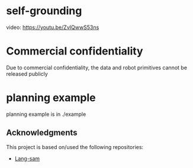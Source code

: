 # self-grounding
video: https://youtu.be/ZvIQwwS53ns

# Commercial confidentiality
Due to commercial confidentiality, the data and robot primitives cannot be released publicly

# planning example 
planning example is in ./example

## Acknowledgments

This project is based on/used the following repositories:
- [Lang-sam](https://github.com/luca-medeiros/lang-segment-anything)
